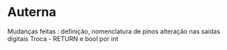 # Auterna

Mudanças feitas :
  definição, nomenclatura de pinos
  alteração nas saidas digitais
  Troca - RETURN e bool por int
